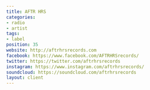 ```yaml
---
title: AFTR HRS
categories:
- radio
- artist
tags:
- label
position: 35
website: http://aftrhrsrecords.com
facebook: https://www.facebook.com/AFTRHRSrecords/
twitter: https://twitter.com/aftrhrsrecords
instagram: https://www.instagram.com/aftrhrsrecords/
soundcloud: https://soundcloud.com/aftrhrsrecords
layout: client
---
```


